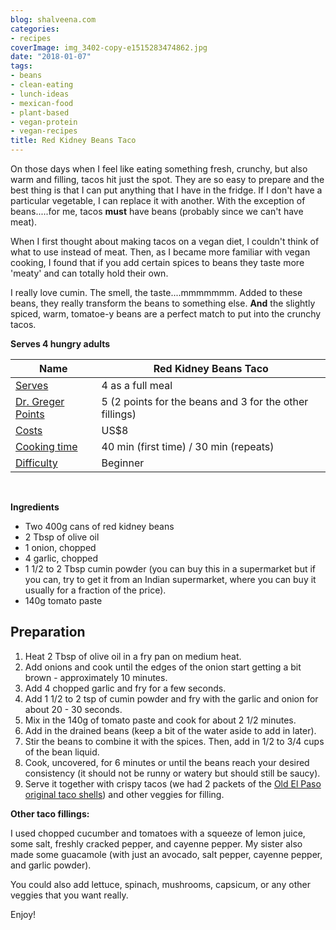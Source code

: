 ```yaml
---
blog: shalveena.com
categories:
- recipes
coverImage: img_3402-copy-e1515283474862.jpg
date: "2018-01-07"
tags:
- beans
- clean-eating
- lunch-ideas
- mexican-food
- plant-based
- vegan-protein
- vegan-recipes
title: Red Kidney Beans Taco
---
```


On those days when I feel like eating something fresh, crunchy, but also warm and filling, tacos hit just the spot. They are so easy to prepare and the best thing is that I can put anything that I have in the fridge. If I don't have a particular vegetable, I can replace it with another. With the exception of beans.....for me, tacos **must** have beans (probably since we can't have meat).

When I first thought about making tacos on a vegan diet, I couldn't think of what to use instead of meat. Then, as I became more familiar with vegan cooking, I found that if you add certain spices to beans they taste more 'meaty' and can totally hold their own.

I really love cumin. The smell, the taste....mmmmmmm. Added to these beans, they really transform the beans to something else. **And** the slightly spiced, warm, tomatoe-y beans are a perfect match to put into the crunchy tacos.

**Serves 4 hungry adults**

| Name | Red Kidney Beans Taco |
| --- | --- |
| [Serves](http://shalveena.com/serving-sizes/) | 4 as a full meal |
| [Dr. Greger Points](http://shalveena.com/dr-greger-points/) | 5 (2 points for the beans and 3 for the other fillings) |
| [Costs](http://shalveena.com/costs/) | US$8 |
| [Cooking time](http://shalveena.com/cooking-times/) | 40 min (first time) / 30 min (repeats) |
| [Difficulty](http://shalveena.com/difficulty-levels/) | Beginner |

 

**Ingredients**

- Two 400g cans of red kidney beans
- 2 Tbsp of olive oil
- 1 onion, chopped
- 4 garlic, chopped
- 1 1/2 to 2 Tbsp cumin powder (you can buy this in a supermarket but if you can, try to get it from an Indian supermarket, where you can buy it usually for a fraction of the price).
- 140g tomato paste

## Preparation

1. Heat 2 Tbsp of olive oil in a fry pan on medium heat.
2. Add onions and cook until the edges of the onion start getting a bit brown - approximately 10 minutes.
3. Add 4 chopped garlic and fry for a few seconds.
4. Add 1 1/2 to 2 tsp of cumin powder and fry with the garlic and onion for about 20 - 30 seconds.
5. Mix in the 140g of tomato paste and cook for about 2 1/2 minutes.
6. Add in the drained beans (keep a bit of the water aside to add in later).
7. Stir the beans to combine it with the spices. Then, add in 1/2 to 3/4 cups of the bean liquid.
8. Cook, uncovered, for 6 minutes or until the beans reach your desired consistency (it should not be runny or watery but should still be saucy).
9. Serve it together with crispy tacos (we had 2 packets of the [Old El Paso original taco shells](https://shop.coles.com.au/a/a-nsw-metro-west-ryde/product/old-el-paso-taco-shells)) and other veggies for filling.

**Other taco fillings:**

I used chopped cucumber and tomatoes with a squeeze of lemon juice, some salt, freshly cracked pepper, and cayenne pepper. My sister also made some guacamole (with just an avocado, salt pepper, cayenne pepper, and garlic powder).

You could also add lettuce, spinach, mushrooms, capsicum, or any other veggies that you want really.

Enjoy!
